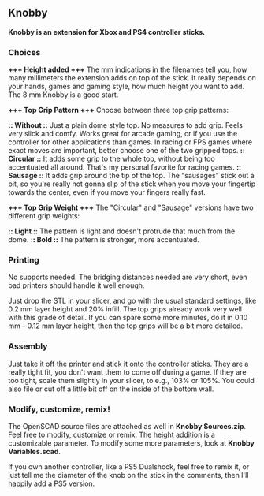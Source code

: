 ## Knobby

**Knobby is an extension for Xbox and PS4 controller sticks.**


### Choices

**+++ Height added +++**
The mm indications in the filenames tell you, how many millimeters the extension adds on top of the stick. It really depends on your hands, games and gaming style, how much height you want to add. The 8 mm Knobby is a good start.



**+++ Top Grip Pattern +++**
Choose between three top grip patterns:
  
**:: Without ::** Just a plain dome style top. No measures to add grip. Feels very slick and comfy. Works great for arcade gaming, or if you use the controller for other applications than games. In racing or FPS games where exact moves are important, better choose one of the two gripped tops.
**:: Circular ::** It adds some grip to the whole top, without being too accentuated all around. That's my personal favorite for racing games.
**:: Sausage ::** It adds grip around the tip of the top. The "sausages" stick out a bit, so you're really not gonna slip of the stick when you move your fingertip towards the center, even if you move your fingers really fast.



**+++ Top Grip Weight +++**
The "Circular" and "Sausage" versions have two different grip weights:
  
**:: Light ::** The pattern is light and doesn't protrude that much from the dome.
**:: Bold ::** The pattern is stronger, more accentuated.


### Printing

No supports needed. The bridging distances needed are very short, even bad printers should handle it well enough.

Just drop the STL in your slicer, and go with the usual standard settings, like 0.2 mm layer height and 20% infill. The top grips already work very well with this grade of detail. If you can spare some more minutes, do it in 0.10 mm - 0.12 mm layer height, then the top grips will be a bit more detailed.


### Assembly

Just take it off the printer and stick it onto the controller sticks. They are a really tight fit, you don't want them to come off during a game. If they are too tight, scale them slightly in your slicer, to e.g., 103% or 105%. You could also file or cut off a little bit off on the inside of the bottom wall.


### Modify, customize, remix!

The OpenSCAD source files are attached as well in **Knobby Sources.zip**. Feel free to modify, customize or remix. The height addition is a customizable parameter. To modify some more parameters, look at **Knobby Variables.scad**.

If you own another controller, like a PS5 Dualshock, feel free to remix it, or just tell me the diameter of the knob on the stick in the comments, then I'll happily add a PS5 version.

